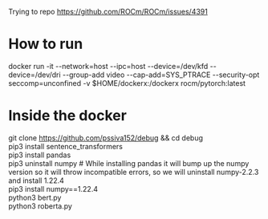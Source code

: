 Trying to repo https://github.com/ROCm/ROCm/issues/4391

# How to run
docker run -it --network=host --ipc=host --device=/dev/kfd --device=/dev/dri --group-add video --cap-add=SYS_PTRACE --security-opt seccomp=unconfined -v $HOME/dockerx:/dockerx rocm/pytorch:latest

# Inside the docker
git clone https://github.com/pssiva152/debug && cd debug <br/>
pip3 install sentence_transformers <br/>
pip3 install pandas <br/>
pip3 uninstall numpy # While installing pandas it will bump up the numpy version so it will throw incompatible errors, so we will uninstall numpy-2.2.3 and install 1.22.4 <br/>
pip3 install numpy==1.22.4 <br/>
python3 bert.py <br/>
python3 roberta.py
